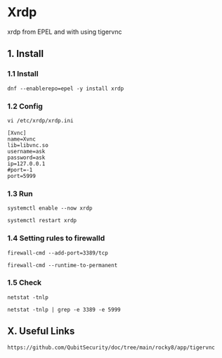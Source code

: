 # Xrdp
xrdp from EPEL and with using tigervnc

## 1. Install

### 1.1 Install

    dnf --enablerepo=epel -y install xrdp
    
### 1.2 Config

    vi /etc/xrdp/xrdp.ini
    
    [Xvnc]
    name=Xvnc
    lib=libvnc.so
    username=ask
    password=ask
    ip=127.0.0.1
    #port=-1
    port=5999

### 1.3 Run

    systemctl enable --now xrdp
    
    systemctl restart xrdp
    
### 1.4 Setting rules to firewalld

    firewall-cmd --add-port=3389/tcp
    
    firewall-cmd --runtime-to-permanent

### 1.5 Check

    netstat -tnlp
    
    netstat -tnlp | grep -e 3389 -e 5999

## X. Useful Links

    https://github.com/QubitSecurity/doc/tree/main/rocky8/app/tigervnc
